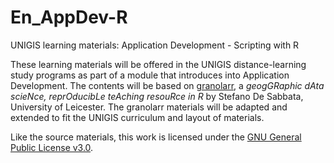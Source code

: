 # En_AppDev-R
UNIGIS learning materials: Application Development - Scripting with R

These learning materials will be offered  in the UNIGIS distance-learning study programs as part of a module that introduces into Application Development. The contents will be based on [granolarr](https://sdesabbata.github.io/granolarr/), a *geogGRaphic dAta scieNce, reprOducibLe teAching resouRce in R* by Stefano De Sabbata, University of Leicester. The granolarr materials will be adapted and extended to fit the UNIGIS curriculum and layout of materials.

Like the source materials, this work is licensed under the [GNU General Public License v3.0](https://www.gnu.org/licenses/gpl-3.0.html).


